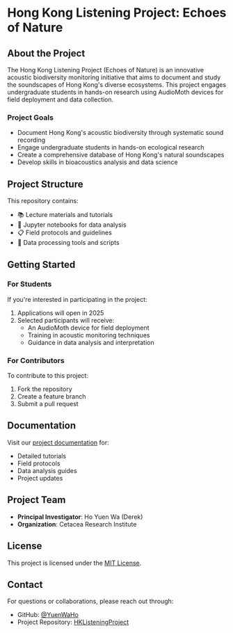 # Hong Kong Listening Project: Echoes of Nature

## About the Project

The Hong Kong Listening Project (Echoes of Nature) is an innovative acoustic biodiversity monitoring initiative that aims to document and study the soundscapes of Hong Kong's diverse ecosystems. This project engages undergraduate students in hands-on research using AudioMoth devices for field deployment and data collection.

### Project Goals

- Document Hong Kong's acoustic biodiversity through systematic sound recording
- Engage undergraduate students in hands-on ecological research
- Create a comprehensive database of Hong Kong's natural soundscapes
- Develop skills in bioacoustics analysis and data science

## Project Structure

This repository contains:

- 📚 Lecture materials and tutorials
- 📓 Jupyter notebooks for data analysis
- 📋 Field protocols and guidelines
- 🔧 Data processing tools and scripts

## Getting Started

### For Students

If you're interested in participating in the project:

1. Applications will open in 2025
2. Selected participants will receive:
   - An AudioMoth device for field deployment
   - Training in acoustic monitoring techniques
   - Guidance in data analysis and interpretation

### For Contributors

To contribute to this project:

1. Fork the repository
2. Create a feature branch
3. Submit a pull request

## Documentation

Visit our [project documentation](https://yuenwaho.github.io/HKListeningProject) for:

- Detailed tutorials
- Field protocols
- Data analysis guides
- Project updates

## Project Team

- **Principal Investigator**: Ho Yuen Wa (Derek)
- **Organization**: Cetacea Research Institute

## License

This project is licensed under the [MIT License](LICENSE).

## Contact

For questions or collaborations, please reach out through:

- GitHub: [@YuenWaHo](https://github.com/YuenWaHo)
- Project Repository: [HKListeningProject](https://github.com/YuenWaHo/HKListeningProject)

